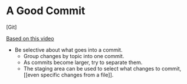 # A Good Commit
[Git]

[Based on this video](https://youtu.be/Uszj_k0DGsg)
- Be selective about what goes into a commit.
	- Group changes by topic into one commit.
	- As commits become larger, try to separate them.
	- The staging area can be used to select what changes to commit, [[even specific changes from a file]].